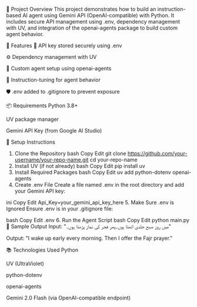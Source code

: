 🧠 Project Overview
This project demonstrates how to build an instruction-based AI agent using Gemini API (OpenAI-compatible) with Python. It includes secure API management using .env, dependency management with UV, and integration of the openai-agents package to build custom agent behavior.

🚀 Features
🔐 API key stored securely using .env

⚙️ Dependency management with UV

🤖 Custom agent setup using openai-agents

🧪 Instruction-tuning for agent behavior

🛡️ .env added to .gitignore to prevent exposure

📦 Requirements
Python 3.8+

UV package manager

Gemini API Key (from Google AI Studio)

🔧 Setup Instructions
1. Clone the Repository
bash
Copy
Edit
git clone https://github.com/your-username/your-repo-name.git
cd your-repo-name
2. Install UV (if not already)
bash
Copy
Edit
pip install uv
3. Install Required Packages
bash
Copy
Edit
uv add python-dotenv openai-agents
4. Create .env File
Create a file named .env in the root directory and add your Gemini API key:

ini
Copy
Edit
Api_Key=your_gemini_api_key_here
5. Make Sure .env is Ignored
Ensure .env is in your .gitignore file:

bash
Copy
Edit
.env
6. Run the Agent Script
bash
Copy
Edit
python main.py
🧪 Sample Output
Input:
"میں روز صبح جلدی اٹھتا ہوں۔پھر فجر کی نماز پڑھتا ہوں۔"

Output:
"I wake up early every morning. Then I offer the Fajr prayer."

📚 Technologies Used
Python

UV (UltraViolet)

python-dotenv

openai-agents

Gemini 2.0 Flash (via OpenAI-compatible endpoint)
